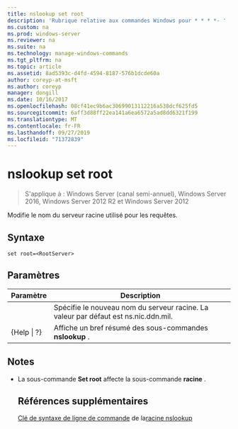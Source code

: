 ```yaml
---
title: nslookup set root
description: 'Rubrique relative aux commandes Windows pour * * * *- '
ms.custom: na
ms.prod: windows-server
ms.reviewer: na
ms.suite: na
ms.technology: manage-windows-commands
ms.tgt_pltfrm: na
ms.topic: article
ms.assetid: 8ad5393c-d4fd-4594-8187-576b1dcde60a
author: coreyp-at-msft
ms.author: coreyp
manager: dongill
ms.date: 10/16/2017
ms.openlocfilehash: 08cf41ec9b6ac30699013112216a538dcf625fd5
ms.sourcegitcommit: 6aff3d88ff22ea141a6ea6572a5ad8dd6321f199
ms.translationtype: MT
ms.contentlocale: fr-FR
ms.lasthandoff: 09/27/2019
ms.locfileid: "71372839"
---
```

# <a name="nslookup-set-root"></a>nslookup set root

>S'applique à : Windows Server (canal semi-annuel), Windows Server 2016, Windows Server 2012 R2 et Windows Server 2012

Modifie le nom du serveur racine utilisé pour les requêtes.
## <a name="syntax"></a>Syntaxe
```
set root=<RootServer>
```
## <a name="parameters"></a>Paramètres

|    Paramètre    |                                   Description                                    |
|-----------------|----------------------------------------------------------------------------------|
|  <RootServer>   | Spécifie le nouveau nom du serveur racine. La valeur par défaut est ns.nic.ddn.mil. |
| {Help &#124; ?} |              Affiche un bref résumé des sous-commandes **nslookup** .               |

## <a name="remarks"></a>Notes
- La sous-commande **Set root** affecte la sous-commande **racine** .
  ## <a name="additional-references"></a>Références supplémentaires
  [Clé de syntaxe de ligne de commande](command-line-syntax-key.md)
   de la[racine nslookup](nslookup-root.md)
